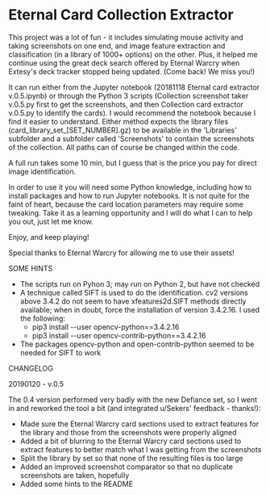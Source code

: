 # Eternal Card Collection Extractor

This project was a lot of fun - it includes simulating mouse activity and taking screenshots on one end, and image feature extraction and classification (in a library of 1000+ options) on the other. Plus, it helped me continue using the great deck search offered by Eternal Warcry when Extesy's deck tracker stopped being updated. (Come back! We miss you!)

It can run either from the Jupyter notebook (20181118 Eternal card extractor v.0.5.ipynb) or through the Python 3 scripts (Collection screenshot taker v.0.5.py first to get the screenshots, and then Collection card extractor v.0.5.py to identify the cards). I would recommend the notebook because I find it easier to understand. Either method expects the library files (card_library_set_[SET_NUMBER].gz) to be available in the 'Libraries' subfolder and a subfolder called 'Screenshots' to contain the screenshots of the collection. All paths can of course be changed within the code.

A full run takes some 10 min, but I guess that is the price you pay for direct image identification.

In order to use it you will need some Python knowledge, including how to install packages and how to run Jupyter notebooks. It is not quite for the faint of heart, because the card location parameters may require some tweaking. Take it as a learning opportunity and I will do what I can to help you out, just let me know.

Enjoy, and keep playing!

Special thanks to Eternal Warcry for allowing me to use their assets!

SOME HINTS
- The scripts run on Pyhon 3; may run on Python 2, but have not checked
- A technique called SIFT is used to do the identification. cv2 versions above 3.4.2 do not seem to have xfeatures2d.SIFT methods directly available; when in doubt, force the installation of version 3.4.2.16. I used the following:
  - pip3 install --user opencv-python==3.4.2.16
  - pip3 install --user opencv-contrib-python==3.4.2.16
- The packages opencv-python and open-contrib-python seemed to be needed for SIFT to work

CHANGELOG

20190120 - v.0.5

The 0.4 version performed very badly with the new Defiance set, so I went in and reworked the tool a bit (and integrated u/Sekers' feedback - thanks!):
- Made sure the Eternal Warcry card sections used to extract features for the library and those from the screenshots were properly aligned
- Added a bit of blurring to the Eternal Warcry card sections used to extract features to better match what I was getting from the screenshots
- Split the library by set so that none of the resulting files is too large
- Added an improved screenshot comparator so that no duplicate screenshots are taken, hopefully
- Added some hints to the README
